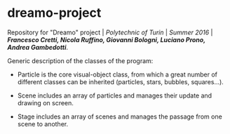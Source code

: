 # dreamo-project
Repository for "Dreamo" project |
_Polytechnic of Turin_ |
_Summer 2016_ |
*__Francesco Cretti, Nicola Ruffino, Giovanni Bologni, Luciano Prono, Andrea Gambedotti__*.

Generic description of the classes of the program:


- Particle is the core visual-object class, from which a great number of different classes can be inherited (particles, stars, bubbles, squares...).

- Scene includes an array of particles and manages their update and drawing on screen.

- Stage includes an array of scenes and manages the passage from one scene to another.
